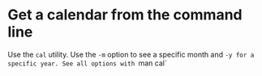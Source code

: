 # Get a calendar from the command line

Use the `cal` utility. Use the `-m` option to see a specific month and `-y for
a specific year.
See all options with `man cal`
